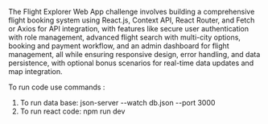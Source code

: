 The Flight Explorer Web App challenge involves building a comprehensive flight booking system using React.js, Context API, React Router, and Fetch or Axios for API integration, with features like secure user authentication with role management, advanced flight search with multi-city options, booking and payment workflow, and an admin dashboard for flight management, all while ensuring responsive design, error handling, and data persistence, with optional bonus scenarios for real-time data updates and map integration.


To run code use commands :
 1. To run data base:
       json-server --watch db.json --port 3000
 2. To run react code:
       npm run dev
